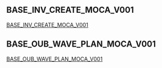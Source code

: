 ## BASE_INV_CREATE_MOCA_V001

[BASE_INV_CREATE_MOCA_V001](/BASE_INV_CREATE_MOCA_V001/readme.md)

## BASE_OUB_WAVE_PLAN_MOCA_V001 

[BASE_OUB_WAVE_PLAN_MOCA_V001](docs/BASE_OUB_WAVE_PLAN_MOCA_V001/readme.md)
